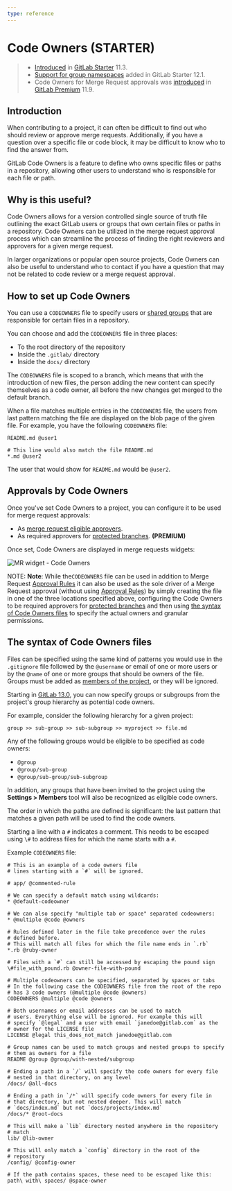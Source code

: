 ```yaml
---
type: reference
---
```


# Code Owners **(STARTER)**

> - [Introduced](https://gitlab.com/gitlab-org/gitlab/-/merge_requests/6916)
in [GitLab Starter](https://about.gitlab.com/pricing/) 11.3.
> - [Support for group namespaces](https://gitlab.com/gitlab-org/gitlab-foss/issues/53182) added in GitLab Starter 12.1.
> - Code Owners for Merge Request approvals was [introduced](https://gitlab.com/gitlab-org/gitlab/issues/4418) in [GitLab Premium](https://about.gitlab.com/pricing/) 11.9.

## Introduction

When contributing to a project, it can often be difficult
to find out who should review or approve merge requests.
Additionally, if you have a question over a specific file or
code block, it may be difficult to know who to find the answer from.

GitLab Code Owners is a feature to define who owns specific
files or paths in a repository, allowing other users to understand
who is responsible for each file or path.

## Why is this useful?

Code Owners allows for a version controlled single source of
truth file outlining the exact GitLab users or groups that
own certain files or paths in a repository. Code Owners can be
utilized in the merge request approval process which can streamline
the process of finding the right reviewers and approvers for a given
merge request.

In larger organizations or popular open source projects, Code Owners
can also be useful to understand who to contact if you have
a question that may not be related to code review or a merge request
approval.

## How to set up Code Owners

You can use a `CODEOWNERS` file to specify users or
[shared groups](members/share_project_with_groups.md)
that are responsible for certain files in a repository.

You can choose and add the `CODEOWNERS` file in three places:

- To the root directory of the repository
- Inside the `.gitlab/` directory
- Inside the `docs/` directory

The `CODEOWNERS` file is scoped to a branch, which means that with the
introduction of new files, the person adding the new content can
specify themselves as a code owner, all before the new changes
get merged to the default branch.

When a file matches multiple entries in the `CODEOWNERS` file,
the users from last pattern matching the file are displayed on the
blob page of the given file. For example, you have the following
`CODEOWNERS` file:

```plaintext
README.md @user1

# This line would also match the file README.md
*.md @user2
```

The user that would show for `README.md` would be `@user2`.

## Approvals by Code Owners

Once you've set Code Owners to a project, you can configure it to
be used for merge request approvals:

- As [merge request eligible approvers](merge_requests/merge_request_approvals.md#code-owners-as-eligible-approvers).
- As required approvers for [protected branches](protected_branches.md#protected-branches-approval-by-code-owners-premium). **(PREMIUM)**

Once set, Code Owners are displayed in merge requests widgets:

![MR widget - Code Owners](img/code_owners_mr_widget_v12_4.png)

NOTE: **Note**:
  While the`CODEOWNERS` file can be used in addition to Merge Request [Approval Rules](merge_requests/merge_request_approvals.md#approval-rules) it can also be used as the sole driver of a Merge Request approval (without using  [Approval Rules](merge_requests/merge_request_approvals.md#approval-rules)) by simply creating the file in one of the three locations specified above, configuring the Code Owners to be required approvers for [protected branches](protected_branches.md#protected-branches-approval-by-code-owners-premium) and then using [the syntax of Code Owners files](code_owners.md#the-syntax-of-code-owners-files) to specify the actual owners and granular permissions.

## The syntax of Code Owners files

Files can be specified using the same kind of patterns you would use
in the `.gitignore` file followed by the `@username` or email of one
or more users or by the `@name` of one or more groups that should
be owners of the file. Groups must be added as [members of the project](members/index.md),
or they will be ignored.

Starting in [GitLab 13.0](https://gitlab.com/gitlab-org/gitlab/-/issues/32432), you can now specify
groups or subgroups from the project's group hierarchy as potential code owners.

For example, consider the following hierarchy for a given project:

```text
group >> sub-group >> sub-subgroup >> myproject >> file.md
```

Any of the following groups would be eligible to be specified as code owners:

- `@group`
- `@group/sub-group`
- `@group/sub-group/sub-subgroup`

In addition, any groups that have been invited to the project using the **Settings > Members** tool will also be recognized as eligible code owners.

The order in which the paths are defined is significant: the last
pattern that matches a given path will be used to find the code
owners.

Starting a line with a `#` indicates a comment. This needs to be
escaped using `\#` to address files for which the name starts with a
`#`.

Example `CODEOWNERS` file:

```plaintext
# This is an example of a code owners file
# lines starting with a `#` will be ignored.

# app/ @commented-rule

# We can specify a default match using wildcards:
* @default-codeowner

# We can also specify "multiple tab or space" separated codeowners:
* @multiple @code @owners

# Rules defined later in the file take precedence over the rules
# defined before.
# This will match all files for which the file name ends in `.rb`
*.rb @ruby-owner

# Files with a `#` can still be accessed by escaping the pound sign
\#file_with_pound.rb @owner-file-with-pound

# Multiple codeowners can be specified, separated by spaces or tabs
# In the following case the CODEOWNERS file from the root of the repo
# has 3 code owners (@multiple @code @owners)
CODEOWNERS @multiple @code @owners

# Both usernames or email addresses can be used to match
# users. Everything else will be ignored. For example this will
# specify `@legal` and a user with email `janedoe@gitlab.com` as the
# owner for the LICENSE file
LICENSE @legal this_does_not_match janedoe@gitlab.com

# Group names can be used to match groups and nested groups to specify
# them as owners for a file
README @group @group/with-nested/subgroup

# Ending a path in a `/` will specify the code owners for every file
# nested in that directory, on any level
/docs/ @all-docs

# Ending a path in `/*` will specify code owners for every file in
# that directory, but not nested deeper. This will match
# `docs/index.md` but not `docs/projects/index.md`
/docs/* @root-docs

# This will make a `lib` directory nested anywhere in the repository
# match
lib/ @lib-owner

# This will only match a `config` directory in the root of the
# repository
/config/ @config-owner

# If the path contains spaces, these need to be escaped like this:
path\ with\ spaces/ @space-owner
```
